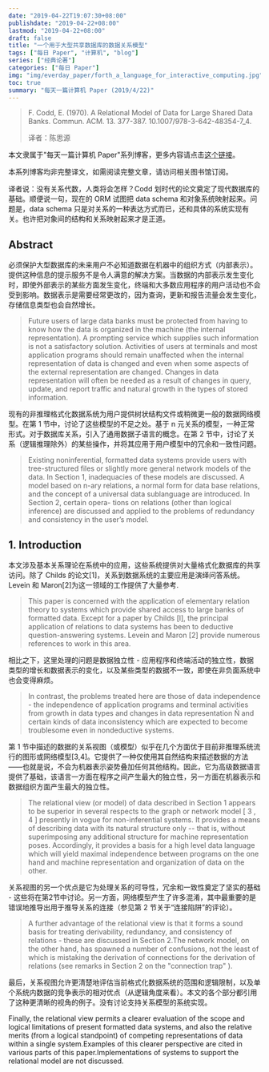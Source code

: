 ```yaml
---
date: "2019-04-22T19:07:30+08:00"
publishdate: "2019-04-22+08:00"
lastmod: "2019-04-22+08:00"
draft: false
title: "一个用于大型共享数据库的数据关系模型"
tags: ["每日 Paper", "计算机", "blog"]
series: ["经典论著"]
categories: ["每日 Paper"]
img: "img/everday_paper/forth_a_language_for_interactive_computing.jpg"
toc: true
summary: "每天一篇计算机 Paper (2019/4/22)"
---
```

>F. Codd, E. (1970). A Relational Model of Data for Large Shared Data Banks. Commun. ACM. 13. 377-387. 10.1007/978-3-642-48354-7_4. 
>
>译者：陈思源

本文隶属于"每天一篇计算机 Paper"系列博客，更多内容请点击[这个链接](https://seuite.github.io/tags/%E6%AF%8F%E6%97%A5-Paper/)。

本系列博客均非完整译文，如需阅读完整文章，请访问相关图书馆订阅。

译者说：没有关系代数，人类将会怎样？Codd 划时代的论文奠定了现代数据库的基础。顺便说一句，现在的 ORM 试图把 data schema 和对象系统映射起来。问题是，data schema 只是对关系的一种表达方式而已，还和具体的系统实现有关。也许把对象间的结构和关系映射起来才是正道。

## Abstract

必须保护大型数据库的未来用户不必知道数据在机器中的组织方式（内部表示）。提供这种信息的提示服务不是令人满意的解决方案。当数据的内部表示发生变化时，即使外部表示的某些方面发生变化，终端和大多数应用程序的用户活动也不会受到影响。数据表示是需要经常更改的，因为查询，更新和报告流量会发生变化，存储信息类型也会自然增长。

>Future users of large data banks must be protected from having to know how the data is organized in the machine (the internal representation). A prompting service which supplies such information is not a satisfactory solution. Activities of users at terminals and most application programs should remain unaffected when the internal representation of data is changed and even when some aspects of the external representation are changed. Changes in data representation will often be needed as a result of changes in query, update, and report traffic and natural growth in the types of stored information. 

现有的非推理格式化数据系统为用户提供树状结构文件或稍微更一般的数据网络模型。在第 1 节中，讨论了这些模型的不足之处。基于 n 元关系的模型，一种正常形式。对于数据库关系，引入了通用数据子语言的概念。在第 2 节中，讨论了关系（逻辑推理除外）的某些操作，并将其应用于用户模型中的冗余和一致性问题。

>Existing noninferential, formatted data systems provide users with tree-structured files or slightly more general network models of the data. In Section 1, inadequacies of these models are discussed. A model based on n-ary relations, a normal form for data base relations, and the concept of a universal data sublanguage are introduced. In Section 2, certain opera- tions on relations (other than logical inference) are discussed and applied to the problems of redundancy and consistency in the user’s model. 

## 1. Introduction

本文涉及基本关系理论在系统中的应用，这些系统提供对大量格式化数据库的共享访问。除了 Childs 的论文[1]，关系到数据系统的主要应用是演绎问答系统。Levein 和 Maron[2]为这一领域的工作提供了大量参考.

>This paper is concerned with the application of elementary relation theory to systems which provide shared access to large banks of formatted data. Except for a paper by Childs [l], the principal application of relations to data systems has been to deductive question-answering systems. Levein and Maron [2] provide numerous references to work in this area. 

相比之下，这里处理的问题是数据独立性 - 应用程序和终端活动的独立性，数据类型的增长和数据表示的变化，以及某些类型的数据不一致，即使在非负面系统中也会变得麻烦。

>In contrast, the problems treated here are those of data independence - the independence of application programs and terminal activities from growth in data types and changes in data representation Ñ and certain kinds of data inconsistency which are expected to become troublesome even in nondeductive systems.

第 1 节中描述的数据的关系视图（或模型）似乎在几个方面优于目前非推理系统流行的图形或网络模型[3,4]。它提供了一种仅使用其自然结构来描述数据的方法——也就是说，不会为机器表示姿势叠加任何其他结构。因此，它为高级数据语言提供了基础，该语言一方面在程序之间产生最大的独立性，另一方面在机器表示和数据组织方面产生最大的独立性。

>The relational view (or model) of data described in Section 1 appears to be superior in several respects to the graph or network model [ 3 , 4 ] presently in vogue for non-inferential systems. It provides a means of describing data with its natural structure only -- that is, without superimposing any additional structure for machine representation poses. Accordingly, it provides a basis for a high level data language which will yield maximal independence between programs on the one hand and machine representation and organization of data on the other.

关系视图的另一个优点是它为处理关系的可导性，冗余和一致性奠定了坚实的基础 - 这些将在第2节中讨论。另一方面，网络模型产生了许多混淆，其中最重要的是错误地推导出用于推导关系的连接（参见第 2 节关于“连接陷阱”的评论）。

>A further advantage of the relational view is that it forms a sound basis for treating derivability, redundancy, and consistency of relations - these are discussed in Section 2.The network model, on the other hand, has spawned a number of confusions, not the least of which is mistaking the derivation of connections for the derivation of relations (see remarks in Section 2 on the "connection trap" ).

最后，关系视图允许更清楚地评估当前格式化数据系统的范围和逻辑限制，以及单个系统内数据的竞争表示的相对优点（从逻辑角度来看）。本文的各个部分都引用了这种更清晰的视角的例子。没有讨论支持关系模型的系统实现。

Finally, the relational view permits a clearer evaluation of the scope and logical limitations of present formatted data systems, and also the relative merits (from a logical standpoint) of competing representations of data within a single system.Examples of this clearer perspective are cited in various parts of this paper.Implementations of systems to support the relational model are not discussed.